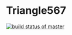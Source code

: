 # Triangle567

[![build status of master](https://travis-ci.org/KennethSkelton/Triangle567.svg?branch=master)](https://travis-ci.org/KennethSkelton/Triangle567)

